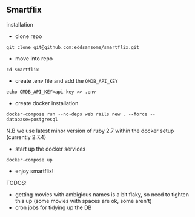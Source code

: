 ## Smartflix

installation

- clone repo

`git clone git@github.com:eddsansome/smartflix.git`

- move into repo

`cd smartflix` 

- create .env file and add the `OMDB_API_KEY`

`echo OMDB_API_KEY=api-key >> .env`

- create docker installation

`docker-compose run --no-deps web rails new . --force --database=postgresql`

N.B we use latest minor version of ruby 2.7 within the docker setup (currently 2.7.4)

- start up the docker services

`docker-compose up`

- enjoy smartflix!

TODOS:
  - getting movies with ambigious names is a bit flaky, so need to tighten this up (some movies with spaces are ok, some aren't)
  - cron jobs for tidying up the DB

